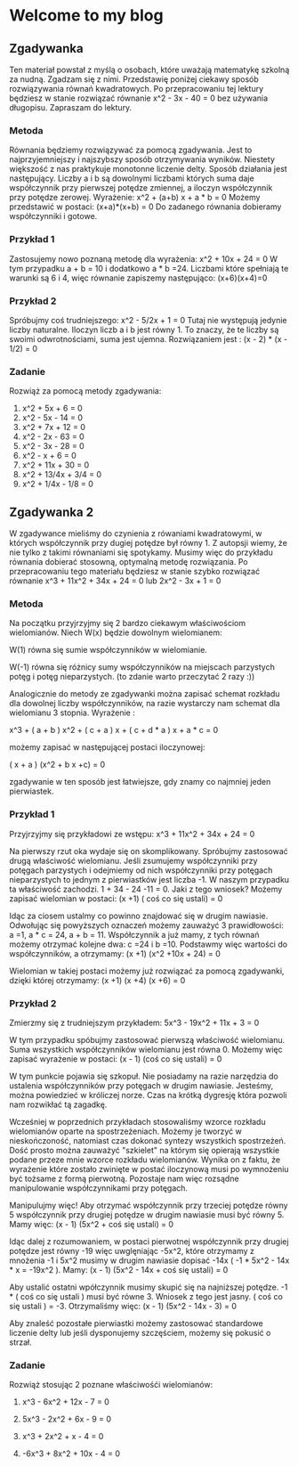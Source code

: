 # Welcome to my blog 


## Zgadywanka
Ten materiał powstał z myślą o osobach, które uważają matematykę szkolną za nudną. Zgadzam się z nimi. Przedstawię poniżej ciekawy sposób rozwiązywania równań kwadratowych. Po przepracowaniu tej lektury będziesz w stanie rozwiązać równanie  x^2 - 3x - 40 = 0  bez używania długopisu. Zapraszam do lektury.

### Metoda
Równania będziemy rozwiązywać za pomocą zgadywania. Jest to najprzyjemniejszy i najszybszy sposób otrzymywania wyników. Niestety większość z nas praktykuje monotonne liczenie delty.
Sposób działania jest następujący. Liczby a i b są dowolnymi liczbami których suma daje współczynnik przy pierwszej potędze zmiennej, a iloczyn współczynnik przy potędze zerowej. Wyrażenie:
x^2 + (a+b) x + a * b = 0
Możemy przedstawić w postaci:
(x+a)*(x+b) = 0
Do zadanego równania dobieramy współczynniki i gotowe.

### Przykład  1
Zastosujemy nowo poznaną metodę dla wyrażenia: 
x^2 + 10x + 24 = 0
W tym przypadku a + b = 10 i dodatkowo a * b =24. Liczbami które spełniają te warunki są  6 i 4, więc równanie zapiszemy następująco:
(x+6)(x+4)=0

### Przykład 2
Spróbujmy coś trudniejszego: 
x^2 - 5/2x + 1 = 0
Tutaj nie występują jedynie liczby naturalne. Iloczyn liczb a i b jest równy 1. To znaczy, że te liczby są swoimi odwrotnościami, suma jest ujemna. Rozwiązaniem jest :
(x - 2) * (x - 1/2) = 0

### Zadanie
Rozwiąż za pomocą metody zgadywania:

1.   x^2 + 5x + 6 = 0
2.   x^2 - 5x - 14 = 0
3.   x^2 + 7x + 12 = 0
4.   x^2 - 2x - 63 = 0
5.   x^2 - 3x - 28 = 0
6.   x^2 - x + 6 = 0
7.   x^2 + 11x + 30 = 0
8.   x^2 + 13/4x + 3/4 = 0
9.   x^2 + 1/4x - 1/8 = 0


## Zgadywanka 2

W zgadywance mieliśmy do czynienia z rówaniami kwadratowymi, w których współczynnik przy dugiej potędze był równy 1. Z autopsji wiemy, że nie tylko z takimi równaniami się spotykamy. Musimy więc do przykładu równania dobierać stosowną, optymalną metodę rozwiązania. Po przepracowaniu tego materiału będziesz w stanie szybko rozwiązać równanie x^3 + 11x^2 + 34x + 24 = 0  lub 2x^2 - 3x + 1 = 0


### Metoda 

Na początku przyjrzyjmy się 2 bardzo ciekawym właściwościom wielomianów. Niech W(x) będzie dowolnym wielomianem:

W(1) równa się sumie współczynników w wielomianie.

W(-1) równa się różnicy sumy współczynników na miejscach parzystych potęg i potęg nieparzystych. (to zdanie warto przeczytać 2 razy :))


Analogicznie do metody ze zgadywanki można zapisać schemat rozkładu dla dowolnej liczby współczynników, na razie wystarczy nam schemat dla wielomianu 3 stopnia. Wyrażenie :

x^3 + ( a + b ) x^2 + ( c + a )  x + (  c + d * a )  x + a * c  = 0

możemy zapisać w następującej postaci iloczynowej:

( x + a ) (x^2 + b x +c) = 0

zgadywanie w ten sposób jest łatwiejsze, gdy znamy co najmniej jeden pierwiastek. 


### Przykład  1

Przyjrzyjmy się przykładowi ze wstępu:
x^3 + 11x^2 + 34x + 24 = 0

Na pierwszy rzut oka wydaje się on skomplikowany. Spróbujmy zastosować drugą właściwość wielomianu. Jeśli zsumujemy współczynniki przy potęgach parzystych i odejmiemy od nich współczynniki przy potęgach nieparzystych to jednym z pierwiastków jest liczba -1.  W naszym przypadku ta właściwość zachodzi.  1 + 34 - 24 -11 = 0. Jaki z tego wniosek? Możemy zapisać wielomian w postaci:
(x +1) ( coś co się ustali) = 0

Idąc za ciosem ustalmy co powinno znajdować się w drugim nawiasie. Odwołując się powyższych oznaczeń możemy zauważyć 3 prawidłowości: a =1, a * c = 24,  a + b = 11. Współczynnik a już mamy, z tych równań możemy otrzymać kolejne dwa: c =24 i b =10. Podstawmy więc wartości do współczynników, a otrzymamy: 
(x +1) (x^2 +10x + 24) = 0

Wielomian w takiej postaci możemy już rozwiązać za pomocą zgadywanki, dzięki której otrzymamy:
(x +1) (x +4) (x +6) = 0


### Przykład 2 

Zmierzmy się z trudniejszym przykładem:
5x^3 - 19x^2 + 11x + 3 = 0

W tym przypadku spóbujmy zastosować pierwszą właściwość wielomianu. Suma wszystkich współczynników wielomianu jest równa 0. Możemy więc zapisać wyrażenie w postaci:
(x - 1) (coś co się ustali) = 0

W tym punkcie pojawia się szkopuł. Nie posiadamy na razie narzędzia do ustalenia współczynników przy potęgach w drugim nawiasie. Jesteśmy, można powiedzieć w króliczej norze. Czas na krótką dygresję która pozwoli nam rozwikłać tą zagadkę. 

Wcześniej w poprzednich przykładach stosowaliśmy wzorce rozkładu wielomianów oparte na spostrzeżeniach. Możemy je tworzyć w nieskończoność, natomiast czas dokonać syntezy wszystkich spostrzeżeń. Dość prosto można zauważyć "szkielet" na którym się opierają wszystkie podane przeze mnie wzorce rozkładu wielomianów. Wynika on z faktu, że wyrażenie które zostało zwinięte w postać iloczynową musi po wymnożeniu być tożsame z formą pierwotną. Pozostaje nam więc rozsądne manipulowanie współczynnikami przy potęgach. 

Manipulujmy więc! Aby otrzymać współczynnik przy trzeciej potędze równy 5 współczynnik przy drugiej potędze w drugim nawiasie musi być równy 5. Mamy więc:
(x - 1) (5x^2 + coś się ustali) = 0

Idąc dalej z rozumowaniem, w postaci pierwotnej współczynnik przy drugiej potędze jest równy -19 więc uwglęniając -5x^2, które otrzymamy z mnożenia -1 i 5x^2 musimy w drugim nawiasie dopisać -14x ( -1 * 5x^2 - 14x * x = -19x^2 ).  Mamy:
(x - 1) (5x^2 - 14x + coś się ustali) = 0

Aby ustalić ostatni wpółczynnik musimy skupić się na najniższej potędze. -1 * ( coś co się ustali ) musi być równe 3. Wniosek z tego jest jasny.  ( coś co się ustali ) = -3. Otrzymaliśmy więc:
(x - 1) (5x^2 - 14x - 3) = 0

Aby znaleść pozostałe pierwiastki możemy zastosować standardowe liczenie delty lub jeśli dysponujemy szczęściem, możemy się pokusić o strzał. 





### Zadanie

Rozwiąż stosując 2 poznane właściwośći wielomianów:

1. x^3 - 6x^2 + 12x - 7 = 0

2. 5x^3 - 2x^2 + 6x - 9 = 0

3. x^3 + 2x^2 + x - 4 = 0

4. -6x^3 + 8x^2 + 10x - 4 = 0
